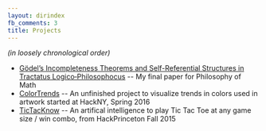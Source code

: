 ```yaml
---
layout: dirindex
fb_comments: 3
title: Projects
---
```

*(in loosely chronological order)*

- [Gödel’s Incompleteness Theorems and Self-Referential Structures in Tractatus Logico‐Philosophocus](/projects/tractatus.pdf) -- My final paper for Philosophy of Math 
- [ColorTrends](https://github.com/justinplasmeier/ColorTrends) -- An unfinished project to visualize trends in colors used in artwork started at HackNY, Spring 2016
- [TicTacKnow](https://github.com/justinplasmeier/TicTackKnow) -- An artifical intelligence to play Tic Tac Toe at any game size / win combo, from HackPrinceton Fall 2015

